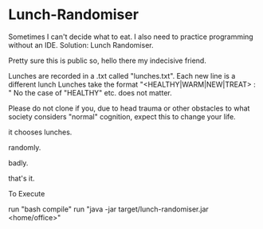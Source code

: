# Lunch-Randomiser
Sometimes I can't decide what to eat. I also need to practice programming without an IDE. Solution: Lunch Randomiser.

Pretty sure this is public so, hello there my indecisive friend.

Lunches are recorded in a .txt called "lunches.txt".
Each new line is a different lunch
Lunches take the format "<HEALTHY|WARM|NEW|TREAT> : <name of lunch>"
No the case of "HEALTHY" etc. does not matter.

Please do not clone if you, due to head trauma or other obstacles to what society considers "normal" cognition, expect this to change your life.

it chooses lunches.

randomly.

badly.

that's it.

To Execute

run "bash compile"
run "java -jar target/lunch-randomiser.jar <home/office>"
